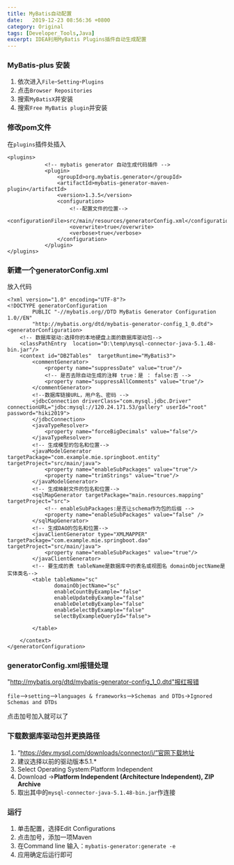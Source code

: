 ```yaml
---
title: MyBatis自动配置
date:  	2019-12-23 08:56:36 +0800
category: Original
tags: [Developer_Tools,Java]
excerpt: IDEA利用MyBatis Plugins插件自动生成配置
---
```


### MyBatis-plus 安装

1. 依次进入`File`-`Setting`-`Plugins`
2. 点击`Browser Repositories`
3. 搜索`MyBatisX`并安装
4. 搜索`Free MyBatis plugin`并安装

### 修改pom文件

在`plugins`插件处插入

```
<plugins>
            <!-- mybatis generator 自动生成代码插件 -->
            <plugin>
                <groupId>org.mybatis.generator</groupId>
                <artifactId>mybatis-generator-maven-plugin</artifactId>
                <version>1.3.5</version>
                <configuration>
                    <!--配置文件的位置-->
                    <configurationFile>src/main/resources/generatorConfig.xml</configurationFile>
                    <overwrite>true</overwrite>
                    <verbose>true</verbose>
                </configuration>
            </plugin>
</plugins>
```

### 新建一个generatorConfig.xml

放入代码

```
<?xml version="1.0" encoding="UTF-8"?>
<!DOCTYPE generatorConfiguration
        PUBLIC "-//mybatis.org//DTD MyBatis Generator Configuration 1.0//EN"
        "http://mybatis.org/dtd/mybatis-generator-config_1_0.dtd">
<generatorConfiguration>
    <!-- 数据库驱动:选择你的本地硬盘上面的数据库驱动包-->
    <classPathEntry  location="D:\temp\mysql-connector-java-5.1.48-bin.jar"/>
    <context id="DB2Tables"  targetRuntime="MyBatis3">
        <commentGenerator>
            <property name="suppressDate" value="true"/>
            <!-- 是否去除自动生成的注释 true：是 ： false:否 -->
            <property name="suppressAllComments" value="true"/>
        </commentGenerator>
        <!--数据库链接URL，用户名、密码 -->
        <jdbcConnection driverClass="com.mysql.jdbc.Driver" connectionURL="jdbc:mysql://120.24.171.53/gallery" userId="root" password="hiki2019">
        </jdbcConnection>
        <javaTypeResolver>
            <property name="forceBigDecimals" value="false"/>
        </javaTypeResolver>
        <!-- 生成模型的包名和位置-->
        <javaModelGenerator targetPackage="com.example.mie.springboot.entity" targetProject="src/main/java">
            <property name="enableSubPackages" value="true"/>
            <property name="trimStrings" value="true"/>
        </javaModelGenerator>
        <!-- 生成映射文件的包名和位置-->
        <sqlMapGenerator targetPackage="main.resources.mapping" targetProject="src">
            <!-- enableSubPackages:是否让schema作为包的后缀 -->
            <property name="enableSubPackages" value="false" />
        </sqlMapGenerator>
        <!-- 生成DAO的包名和位置-->
        <javaClientGenerator type="XMLMAPPER" targetPackage="com.example.mie.springboot.dao" targetProject="src/main/java">
            <property name="enableSubPackages" value="true"/>
        </javaClientGenerator>
        <!-- 要生成的表 tableName是数据库中的表名或视图名 domainObjectName是实体类名-->
        <table tableName="sc"
               domainObjectName="sc"
               enableCountByExample="false"
               enableUpdateByExample="false"
               enableDeleteByExample="false"
               enableSelectByExample="false"
               selectByExampleQueryId="false">

        </table>

    </context>
</generatorConfiguration>
```

### generatorConfig.xml报错处理

"http://mybatis.org/dtd/mybatis-generator-config_1_0.dtd"报红报错

`file`–>`setting`–>`languages & frameworks`–>`Schemas and DTDs`->`Ignored Schemas and DTDs`

点击加号加入就可以了

### 下载数据库驱动包并更换路径

1. “https://dev.mysql.com/downloads/connector/j/”官网下载地址
2. 建议选择以前的驱动版本5.1.*
3. Select Operating System:Platform Independent
4. Download ->**Platform Independent (Architecture Independent), ZIP Archive**
5. 取出其中的`mysql-connector-java-5.1.48-bin.jar`作连接

### 运行

1. 单击配置，选择Edit Configurations
2. 点击加号，添加一项Maven
3. 在Command line 输入：`mybatis-generator:generate -e`
4. 应用确定后运行即可